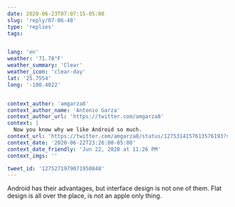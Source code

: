 ```yaml
---
date: 2020-06-23T07:07:15-05:00
slug: 'reply/07-06-48'
type: 'replies'
tags:


lang: 'en'
weather: '71.78°F'
weather_summary: 'Clear'
weather_icon: 'clear-day'
lat: '25.7554'
long: '-100.4022'


context_author: 'amgarza8'
context_author_name: 'Antonio Garza'
context_author_url: 'https://twitter.com/amgarza8'
context: |
  Now you know why we like Android so much.
context_url: 'https://twitter.com/amgarza8/status/1275314157613576193?s=12'
context_date: '2020-06-22T23:26:00-05:00'
context_date_friendly: 'Jun 22, 2020 at 11:26 PM'
context_imgs: ''

tweet_id: '1275271979071950848'
---
```

Android has their advantages, but interface design is not one of them. Flat design is all over the place, is not an apple only thing. 